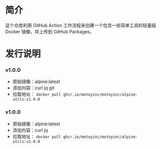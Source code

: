 # 简介

这个仓库利用 GitHub Action 工作流程来创建一个包含一些简单工具的轻量级 Docker 镜像，并上传到 GitHub Packages。

# 发行说明
### v1.0.0
- 原始镜像：alpine:latest
- 添加内容：curl jq git
- 拉取地址： ``docker pull ghcr.io/motoyinc/motoyinc/alpine-utils:v1.0.0``

### v1.0.0
- 原始镜像：alpine:latest
- 添加内容：curl jq
- 拉取地址： ``docker pull ghcr.io/motoyinc/motoyinc/alpine-utils:v1.0.0``
